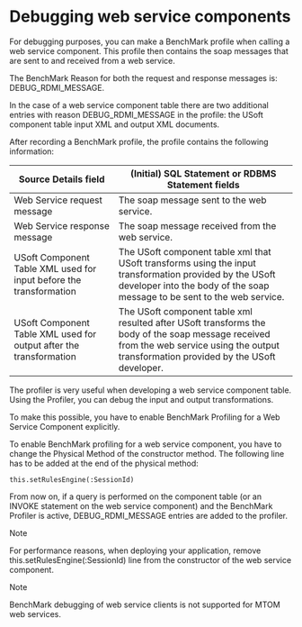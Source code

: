 # Debugging web service components

For debugging purposes, you can make a BenchMark profile when calling a web service component. This profile then contains the soap messages that are sent to and received from a web service.

The BenchMark Reason for both the request and response messages is: DEBUG_RDMI_MESSAGE.

In the case of a web service component table there are two additional entries with reason DEBUG_RDMI_MESSAGE in the profile: the USoft component table input XML and output XML documents.

After recording a BenchMark profile, the profile contains the following information:

|**Source Details field**|**(Initial) SQL Statement or RDBMS Statement fields**|
|--------|--------|
|Web Service request message|The soap message sent to the web service.|
|Web Service response message|The soap message received from the web service.|
|USoft Component Table XML used for input before the transformation|The USoft component table xml that USoft transforms using the input transformation provided by the USoft developer into the body of the soap message to be sent to the web service.|
|USoft Component Table XML used for output after the transformation|The USoft component table xml resulted after USoft transforms the body of the soap message received from the web service using the output transformation provided by the USoft developer.|



The profiler is very useful when developing a web service component table. Using the Profiler, you can debug the input and output transformations.

To make this possible, you have to enable BenchMark Profiling for a Web Service Component explicitly.

To enable BenchMark profiling for a web service component, you have to change the Physical Method of the constructor method. The following line has to be added at the end of the physical method:

```
this.setRulesEngine(:SessionId)
```

From now on, if a query is performed on the component table (or an INVOKE statement on the web service component) and the BenchMark Profiler is active, DEBUG_RDMI_MESSAGE entries are added to the profiler.

> [!NOTE]
> For performance reasons, when deploying your application, remove this.setRulesEngine(:SessionId) line from the constructor of the web service component.

> [!NOTE]
> BenchMark debugging of web service clients is not supported for MTOM web services.

 